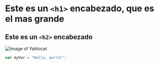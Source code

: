 # Este es un `<h1>` encabezado, que es el mas grande

## Este es un  `<h2>` encabezado

![Image of Yaktocat](https://octodex.github.com/images/yaktocat.png)

``` javascript
var myVar = "Hello, world!";
```
